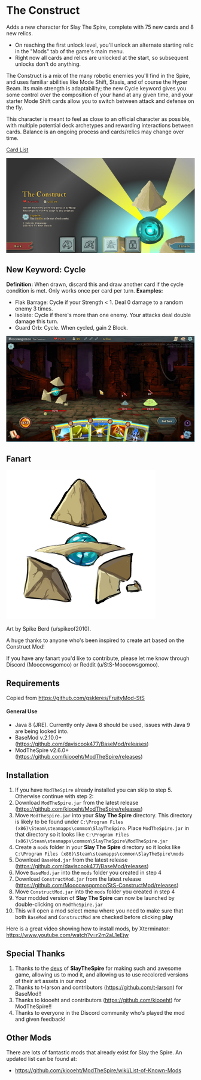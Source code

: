 # The Construct
Adds a new character for Slay The Spire, complete with 75 new cards and 8 new relics.
* On reaching the first unlock level, you'll unlock an alternate starting relic in the "Mods" tab of the game's main menu.
* Right now all cards and relics are unlocked at the start, so subsequent unlocks don't do anything.

The Construct is a mix of the many robotic enemies you'll find in the Spire, and uses familiar abilities like Mode Shift, Stasis, and of course the Hyper Beam. Its main strength is adaptability; the new Cycle keyword gives you some control over the composition of your hand at any given time, and your starter Mode Shift cards allow you to switch between attack and defense on the fly.

This character is meant to feel as close to an official character as possible, with multiple potential deck archetypes and rewarding interactions between cards. Balance is an ongoing process and cards/relics may change over time.

[Card List](https://docs.google.com/spreadsheets/d/15IW24uQ3GVjkAM2wEQC83939FRxfUPWoshojcNTimdM/edit?usp=sharing)

![Character Select Image](github_resources/charselect.png)

## New Keyword: Cycle ##
**Definition:** When drawn, discard this and draw another card if the cycle condition is met. Only works once per card per turn.
**Examples:**
* Flak Barrage: Cycle if your Strength < 1. Deal 0 damage to a random enemy 3 times.
* Isolate: Cycle if there's more than one enemy. Your attacks deal double damage this turn.
* Guard Orb: Cycle. When cycled, gain 2 Block.

![Gameplay Image](github_resources/gameplay.png)

## Fanart ##

![Art 1](github_resources/fanart1.png)

Art by Spike Berd (u/spikeof2010).

A huge thanks to anyone who's been inspired to create art based on the Construct Mod!

If you have any fanart you'd like to contribute, please let me know through Discord (Moocowsgomoo) or Reddit (u/StS-Moocowsgomoo).

## Requirements ##
Copied from https://github.com/gskleres/FruityMod-StS

#### General Use ####
* Java 8 (JRE). Currently only Java 8 should be used, issues with Java 9 are being looked into.
* BaseMod v.2.10.0+ (https://github.com/daviscook477/BaseMod/releases)
* ModTheSpire v2.6.0+ (https://github.com/kiooeht/ModTheSpire/releases)

## Installation ##
1. If you have `ModTheSpire` already installed you can skip to step 5. Otherwise continue with step 2:
2. Download `ModTheSpire.jar` from the latest release (https://github.com/kiooeht/ModTheSpire/releases)
3. Move `ModTheSpire.jar` into your **Slay The Spire** directory. This directory is likely to be found under `C:\Program Files (x86)\Steam\steamapps\common\SlayTheSpire`. Place `ModTheSpire.jar` in that directory so it looks like `C:\Program Files (x86)\Steam\steamapps\common\SlayTheSpire\ModTheSpire.jar`
4. Create a `mods` folder in your **Slay The Spire** directory so it looks like `C:\Program Files (x86)\Steam\steamapps\common\SlayTheSpire\mods`
5. Download `BaseMod.jar` from the latest release (https://github.com/daviscook477/BaseMod/releases)
6. Move `BaseMod.jar` into the `mods` folder you created in step 4
7. Download `ConstructMod.jar` from the latest release (https://github.com/Moocowsgomoo/StS-ConstructMod/releases)
8. Move `ConstructMod.jar` into the `mods` folder you created in step 4
9. Your modded version of **Slay The Spire** can now be launched by double-clicking on `ModTheSpire.jar`
10. This will open a mod select menu where you need to make sure that both `BaseMod` and `ConstructMod` are checked before clicking **play**

Here is a great video showing how to install mods, by Xterminator: https://www.youtube.com/watch?v=r2m2aL1eEjw

## Special Thanks ##
1. Thanks to the [devs](https://www.megacrit.com/) of **SlayTheSpire** for making such and awesome game, allowing us to mod it, and allowing us to use recolored versions of their art assets in our mod
2. Thanks to t-larson and contributors (https://github.com/t-larson) for BaseMod!!
3. Thanks to kiooeht and contributors (https://github.com/kiooeht) for ModTheSpire!!
4. Thanks to everyone in the Discord community who's played the mod and given feedback!

## Other Mods ##
There are lots of fantastic mods that already exist for Slay the Spire. An updated list can be found at:
* https://github.com/kiooeht/ModTheSpire/wiki/List-of-Known-Mods
